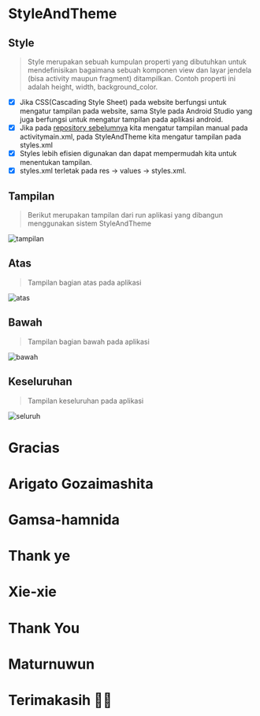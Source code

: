 # StyleAndTheme
## Style 
>Style merupakan sebuah kumpulan properti yang dibutuhkan untuk mendefinisikan bagaimana sebuah komponen view dan layar jendela (bisa activity maupun fragment) ditampilkan. Contoh properti ini adalah height, width, background_color.
- [x] Jika CSS(Cascading Style Sheet) pada website berfungsi untuk mengatur tampilan pada website, sama Style pada Android Studio yang juga berfungsi untuk mengatur tampilan pada aplikasi android.
- [x] Jika pada [repository sebelumnya](https://github.com/rensimeila04/Views-and-Views-Group) kita mengatur tampilan manual pada activitymain.xml, pada StyleAndTheme kita mengatur tampilan pada styles.xml
- [x] Styles lebih efisien digunakan dan dapat mempermudah kita untuk menentukan tampilan.
- [x] styles.xml terletak pada res →  values  →  styles.xml.
## Tampilan 
> Berikut merupakan tampilan dari run aplikasi yang dibangun menggunakan sistem StyleAndTheme


![tampilan](Screenshoot/gif.gif)
## Atas
> Tampilan bagian atas pada aplikasi

![atas](Screenshoot/1.jpg)

## Bawah
> Tampilan bagian bawah pada aplikasi

![bawah](Screenshoot/2.jpg)

## Keseluruhan
> Tampilan keseluruhan pada aplikasi

![seluruh](Screenshoot/3.png)

# Gracias
# Arigato Gozaimashita 
# Gamsa-hamnida 
# Thank ye 
# Xie-xie 
# Thank You 
# Maturnuwun 
# Terimakasih 🥰🥰
